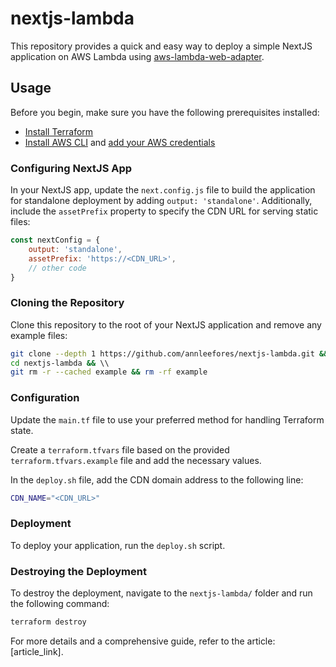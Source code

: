 # nextjs-lambda

This repository provides a quick and easy way to deploy a simple NextJS application on AWS Lambda using [aws-lambda-web-adapter](https://github.com/awslabs/aws-lambda-web-adapter).

## Usage

Before you begin, make sure you have the following prerequisites installed:

- [Install Terraform](https://developer.hashicorp.com/terraform/tutorials/aws-get-started/install-cli)
- [Install AWS CLI](https://docs.aws.amazon.com/cli/latest/userguide/getting-started-install.html) and [add your AWS credentials](https://docs.aws.amazon.com/cli/latest/reference/configure/index.html)

### Configuring NextJS App

In your NextJS app, update the `next.config.js` file to build the application for standalone deployment by adding `output: 'standalone'`. Additionally, include the `assetPrefix` property to specify the CDN URL for serving static files:

```jsx
const nextConfig = {
    output: 'standalone',
    assetPrefix: 'https://<CDN_URL>',
    // other code
}
```

### Cloning the Repository

Clone this repository to the root of your NextJS application and remove any example files:

```bash
git clone --depth 1 https://github.com/annleefores/nextjs-lambda.git && \\
cd nextjs-lambda && \\
git rm -r --cached example && rm -rf example
```

### Configuration

Update the `main.tf` file to use your preferred method for handling Terraform state.

Create a `terraform.tfvars` file based on the provided `terraform.tfvars.example` file and add the necessary values.

In the `deploy.sh` file, add the CDN domain address to the following line:

```bash
CDN_NAME="<CDN_URL>"
```

### Deployment

To deploy your application, run the `deploy.sh` script.

### **Destroying the Deployment**

To destroy the deployment, navigate to the `nextjs-lambda/` folder and run the following command:

```bash
terraform destroy
```

For more details and a comprehensive guide, refer to the article: [article_link].